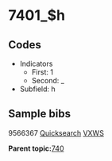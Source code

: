 # 7401\_$h

## Codes

-   Indicators
    -   First: 1
    -   Second: \_
-   Subfield: h

## Sample bibs

9566367 [Quicksearch](https://search.library.yale.edu/catalog/9566367) [VXWS](http://prodorbis.library.yale.edu:7014/vxws/GetHoldingsService?bibId=9566367)

**Parent topic:**[740](../../tags/740/740.md)

